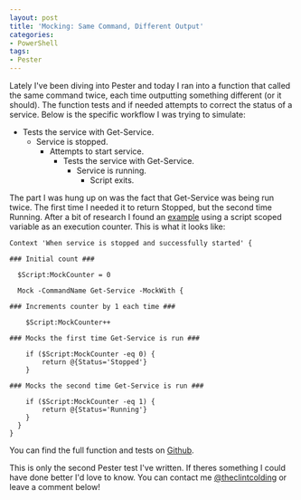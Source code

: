 ```yaml
---
layout: post
title: 'Mocking: Same Command, Different Output'
categories:
- PowerShell
tags:
- Pester
---
```


Lately I've been diving into Pester and today I ran into a function that called the same command twice, each time outputting something different (or it should). The function tests and if needed attempts to correct the status of a service. Below is the specific workflow I was trying to simulate:

- Tests the service with Get-Service.
  - Service is stopped.
    - Attempts to start service.
      - Tests the service with Get-Service.
        - Service is running.
          - Script exits.

The part I was hung up on was the fact that Get-Service was being run twice. The first time I needed it to return Stopped, but the second time Running. After a bit of research I found an [example](https://groups.google.com/forum/#!topic/pester/HH0ANH1OiKY) using a script scoped variable as an execution counter. This is what it looks like:

~~~ posh
Context 'When service is stopped and successfully started' {

### Initial count ###

  $Script:MockCounter = 0

  Mock -CommandName Get-Service -MockWith {

### Increments counter by 1 each time ###

    $Script:MockCounter++

### Mocks the first time Get-Service is run ###

    if ($Script:MockCounter -eq 0) {
        return @{Status='Stopped'}
    }

### Mocks the second time Get-Service is run ###

    if ($Script:MockCounter -eq 1) {
        return @{Status='Running'}
    }
  }
}
~~~

You can find the full function and tests on [Github](https://github.com/clintcolding/TheToolbox).

This is only the second Pester test I've written. If theres something I could have done better I'd love to know. You can contact me [@theclintcolding](https://twitter.com/theclintcolding) or leave a comment below!